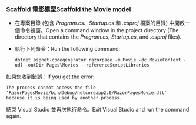<a name="scaffold"></a>
### <a name="scaffold-the-movie-model"></a><span data-ttu-id="46975-101">Scaffold 電影模型</span><span class="sxs-lookup"><span data-stu-id="46975-101">Scaffold the Movie model</span></span>

* <span data-ttu-id="46975-102">在專案目錄 (包含 *Program.cs*、*Startup.cs* 和 *.csproj* 檔案的目錄) 中開啟一個命令視窗。</span><span class="sxs-lookup"><span data-stu-id="46975-102">Open a command window in the project directory (The directory that contains the *Program.cs*, *Startup.cs*, and *.csproj* files).</span></span>
* <span data-ttu-id="46975-103">執行下列命令：</span><span class="sxs-lookup"><span data-stu-id="46975-103">Run the following command:</span></span>

  ```console
  dotnet aspnet-codegenerator razorpage -m Movie -dc MovieContext -udl -outDir Pages\Movies --referenceScriptLibraries
  ```

<span data-ttu-id="46975-104">如果您收到錯誤：</span><span class="sxs-lookup"><span data-stu-id="46975-104">If you get the error:</span></span>
  ```
  The process cannot access the file 
 'RazorPagesMovie/bin/Debug/netcoreapp2.0/RazorPagesMovie.dll' 
  because it is being used by another process.
  ```

<span data-ttu-id="46975-105">結束 Visual Studio 並再次執行命令。</span><span class="sxs-lookup"><span data-stu-id="46975-105">Exit Visual Studio and run the command again.</span></span>